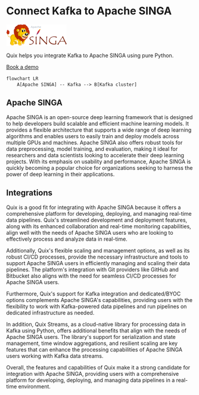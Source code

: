 # Connect Kafka to Apache SINGA

![](./images/logo_1.jpg)

Quix helps you integrate Kafka to Apache SINGA using pure Python.

<div>
<a class="md-button md-button--primary" href="https://share.hsforms.com/1iW0TmZzKQMChk0lxd_tGiw4yjw2?__hstc=175542013.2303933fbd746c0ac86d9ccbe9bc9100.1728383268831.1729603416735.1729620918855.31&__hssc=175542013.1.1729620918855&__hsfp=2132701734" target="_blank" style="margin-right:.5rem;">Book a demo</a>
<br/>
</div>

```mermaid
flowchart LR
    A[Apache SINGA] -- Kafka --> B[Kafka cluster]
```

## Apache SINGA

Apache SINGA is an open-source deep learning framework that is designed to help developers build scalable and efficient machine learning models. It provides a flexible architecture that supports a wide range of deep learning algorithms and enables users to easily train and deploy models across multiple GPUs and machines. Apache SINGA also offers robust tools for data preprocessing, model training, and evaluation, making it ideal for researchers and data scientists looking to accelerate their deep learning projects. With its emphasis on usability and performance, Apache SINGA is quickly becoming a popular choice for organizations seeking to harness the power of deep learning in their applications.

## Integrations

Quix is a good fit for integrating with Apache SINGA because it offers a comprehensive platform for developing, deploying, and managing real-time data pipelines. Quix's streamlined development and deployment features, along with its enhanced collaboration and real-time monitoring capabilities, align well with the needs of Apache SINGA users who are looking to effectively process and analyze data in real-time.

Additionally, Quix's flexible scaling and management options, as well as its robust CI/CD processes, provide the necessary infrastructure and tools to support Apache SINGA users in efficiently managing and scaling their data pipelines. The platform's integration with Git providers like GitHub and Bitbucket also aligns with the need for seamless CI/CD processes for Apache SINGA users.

Furthermore, Quix's support for Kafka integration and dedicated/BYOC options complements Apache SINGA's capabilities, providing users with the flexibility to work with Kafka-powered data pipelines and run pipelines on dedicated infrastructure as needed.

In addition, Quix Streams, as a cloud-native library for processing data in Kafka using Python, offers additional benefits that align with the needs of Apache SINGA users. The library's support for serialization and state management, time window aggregations, and resilient scaling are key features that can enhance the processing capabilities of Apache SINGA users working with Kafka data streams.

Overall, the features and capabilities of Quix make it a strong candidate for integration with Apache SINGA, providing users with a comprehensive platform for developing, deploying, and managing data pipelines in a real-time environment.

